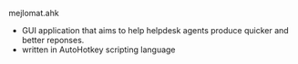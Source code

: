 mejlomat.ahk

- GUI application that aims to help helpdesk agents produce quicker and better reponses.  
- written in AutoHotkey scripting language
